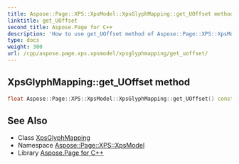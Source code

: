```yaml
---
title: Aspose::Page::XPS::XpsModel::XpsGlyphMapping::get_UOffset method
linktitle: get_UOffset
second_title: Aspose.Page for C++
description: 'How to use get_UOffset method of Aspose::Page::XPS::XpsModel::XpsGlyphMapping class in C++.'
type: docs
weight: 300
url: /cpp/aspose.page.xps.xpsmodel/xpsglyphmapping/get_uoffset/
---
```

## XpsGlyphMapping::get_UOffset method




```cpp
float Aspose::Page::XPS::XpsModel::XpsGlyphMapping::get_UOffset() const
```

## See Also

* Class [XpsGlyphMapping](../)
* Namespace [Aspose::Page::XPS::XpsModel](../../)
* Library [Aspose.Page for C++](../../../)

